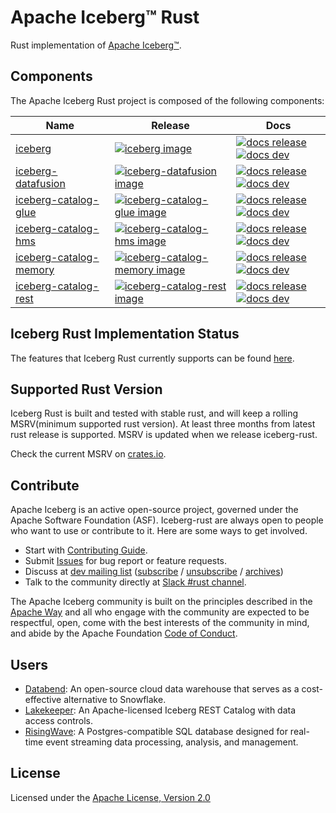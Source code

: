 <!--
  ~ Licensed to the Apache Software Foundation (ASF) under one
  ~ or more contributor license agreements.  See the NOTICE file
  ~ distributed with this work for additional information
  ~ regarding copyright ownership.  The ASF licenses this file
  ~ to you under the Apache License, Version 2.0 (the
  ~ "License"); you may not use this file except in compliance
  ~ with the License.  You may obtain a copy of the License at
  ~
  ~   http://www.apache.org/licenses/LICENSE-2.0
  ~
  ~ Unless required by applicable law or agreed to in writing,
  ~ software distributed under the License is distributed on an
  ~ "AS IS" BASIS, WITHOUT WARRANTIES OR CONDITIONS OF ANY
  ~ KIND, either express or implied.  See the License for the
  ~ specific language governing permissions and limitations
  ~ under the License.
-->

# Apache Iceberg™ Rust



Rust implementation of [Apache Iceberg™](https://iceberg.apache.org/).

## Components

The Apache Iceberg Rust project is composed of the following components:

| Name                     | Release                                                         | Docs                                                                                                  |
|--------------------------|-----------------------------------------------------------------|-------------------------------------------------------------------------------------------------------|
| [iceberg]                | [![iceberg image]][iceberg link]                                | [![docs release]][iceberg release docs] [![docs dev]][iceberg dev docs]                               |
| [iceberg-datafusion]     | [![iceberg-datafusion image]][iceberg-datafusion link]          | [![docs release]][iceberg-datafusion release docs] [![docs dev]][iceberg-datafusion dev docs]         |
| [iceberg-catalog-glue]   | [![iceberg-catalog-glue image]][iceberg-catalog-glue link]      | [![docs release]][iceberg-catalog-glue release docs] [![docs dev]][iceberg-catalog-glue dev docs]     |
| [iceberg-catalog-hms]    | [![iceberg-catalog-hms image]][iceberg-catalog-hms link]        | [![docs release]][iceberg-catalog-hms release docs] [![docs dev]][iceberg-catalog-hms dev docs]       |
| [iceberg-catalog-memory] | [![iceberg-catalog-memory image]][iceberg-catalog-memory link]  | [![docs release]][iceberg-catalog-memory release docs] [![docs dev]][iceberg-catalog-memory dev docs] |
| [iceberg-catalog-rest]   | [![iceberg-catalog-rest image]][iceberg-catalog-rest link]      | [![docs release]][iceberg-catalog-rest release docs] [![docs dev]][iceberg-catalog-rest dev docs]     |

[docs release]: https://img.shields.io/badge/docs-release-blue
[docs dev]: https://img.shields.io/badge/docs-dev-blue
[iceberg]: crates/iceberg/README.md
[iceberg image]: https://img.shields.io/crates/v/iceberg.svg
[iceberg link]: https://crates.io/crates/iceberg
[iceberg release docs]: https://docs.rs/iceberg
[iceberg dev docs]: https://rust.iceberg.apache.org/api/iceberg/

[iceberg-datafusion]: crates/integrations/datafusion/README.md
[iceberg-datafusion image]: https://img.shields.io/crates/v/iceberg-datafusion.svg
[iceberg-datafusion link]: https://crates.io/crates/iceberg-datafusion
[iceberg-datafusion dev docs]: https://rust.iceberg.apache.org/api/iceberg_datafusion/
[iceberg-datafusion release docs]: https://docs.rs/iceberg-datafusion

[iceberg-catalog-glue]: crates/catalog/glue/README.md
[iceberg-catalog-glue image]: https://img.shields.io/crates/v/iceberg-catalog-glue.svg
[iceberg-catalog-glue link]: https://crates.io/crates/iceberg-catalog-glue
[iceberg-catalog-glue release docs]: https://docs.rs/iceberg-catalog-glue
[iceberg-catalog-glue dev docs]: https://rust.iceberg.apache.org/api/iceberg_catalog_glue/

[iceberg-catalog-hms]: crates/catalog/hms/README.md
[iceberg-catalog-hms image]: https://img.shields.io/crates/v/iceberg-catalog-hms.svg
[iceberg-catalog-hms link]: https://crates.io/crates/iceberg-catalog-hms
[iceberg-catalog-hms release docs]: https://docs.rs/iceberg-catalog-hms
[iceberg-catalog-hms dev docs]: https://rust.iceberg.apache.org/api/iceberg_catalog_hms/

[iceberg-catalog-memory]: crates/catalog/memory/README.md
[iceberg-catalog-memory image]: https://img.shields.io/crates/v/iceberg-catalog-memory.svg
[iceberg-catalog-memory link]: https://crates.io/crates/iceberg-catalog-memory
[iceberg-catalog-memory release docs]: https://docs.rs/iceberg-catalog-memory
[iceberg-catalog-memory dev docs]: https://rust.iceberg.apache.org/api/iceberg_catalog_memory/

[iceberg-catalog-rest]: crates/catalog/rest/README.md
[iceberg-catalog-rest image]: https://img.shields.io/crates/v/iceberg-catalog-rest.svg
[iceberg-catalog-rest link]: https://crates.io/crates/iceberg-catalog-rest
[iceberg-catalog-rest release docs]: https://docs.rs/iceberg-catalog-rest
[iceberg-catalog-rest dev docs]: https://rust.iceberg.apache.org/api/iceberg_catalog_rest/

## Iceberg Rust Implementation Status

The features that Iceberg Rust currently supports can be found [here](https://iceberg.apache.org/status/).

## Supported Rust Version

Iceberg Rust is built and tested with stable rust, and will keep a rolling MSRV(minimum supported rust version).
At least three months from latest rust release is supported. MSRV is updated when we release iceberg-rust.

Check the current MSRV on [crates.io](https://crates.io/crates/iceberg).

## Contribute

Apache Iceberg is an active open-source project, governed under the Apache Software Foundation (ASF). Iceberg-rust are always open to people who want to use or contribute to it. Here are some ways to get involved.

- Start with [Contributing Guide](CONTRIBUTING.md).
- Submit [Issues](https://github.com/apache/iceberg-rust/issues/new) for bug report or feature requests.
- Discuss
  at [dev mailing list](mailto:dev@iceberg.apache.org) ([subscribe](<mailto:dev-subscribe@iceberg.apache.org?subject=(send%20this%20email%20to%20subscribe)>) / [unsubscribe](<mailto:dev-unsubscribe@iceberg.apache.org?subject=(send%20this%20email%20to%20unsubscribe)>) / [archives](https://lists.apache.org/list.html?dev@iceberg.apache.org))
- Talk to the community directly
  at [Slack #rust channel](https://join.slack.com/t/apache-iceberg/shared_invite/zt-1zbov3k6e-KtJfoaxp97YfX6dPz1Bk7A).

The Apache Iceberg community is built on the principles described in the [Apache Way](https://www.apache.org/theapacheway/index.html) and all who engage with the community are expected to be respectful, open, come with the best interests of the community in mind, and abide by the Apache Foundation [Code of Conduct](https://www.apache.org/foundation/policies/conduct.html).

## Users

- [Databend](https://github.com/datafuselabs/databend/): An open-source cloud data warehouse that serves as a cost-effective alternative to Snowflake.
- [Lakekeeper](https://github.com/lakekeeper/lakekeeper/): An Apache-licensed Iceberg REST Catalog with data access controls.
- [RisingWave](https://github.com/risingwavelabs/risingwave): A Postgres-compatible SQL database designed for real-time event streaming data processing, analysis, and management.

## License

Licensed under the [Apache License, Version 2.0](http://www.apache.org/licenses/LICENSE-2.0)
